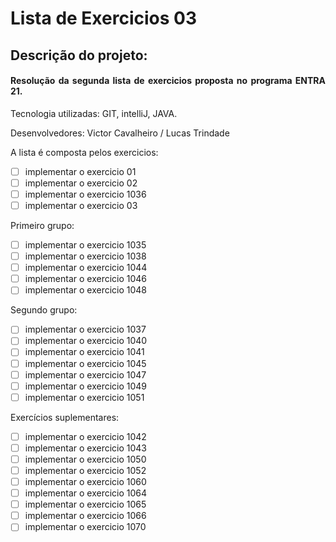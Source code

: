 # Lista de Exercicios 03

## Descrição do projeto:

#### <p align="justify"> Resolução da segunda lista de exercicios proposta no programa ENTRA 21. </p>

<p align="jsutify"> Tecnologia utilizadas: GIT, intelliJ, JAVA. </p>
<p align="jsutify"> Desenvolvedores: Victor Cavalheiro / Lucas Trindade </p>

<p align="jsutify"> A lista é composta pelos exercicios: </p>

- [ ] implementar o exercicio 01
- [ ] implementar o exercicio 02
- [ ] implementar o exercicio 1036
- [ ] implementar o exercicio 03

<p align="jsutify"> Primeiro grupo: </p>

- [ ] implementar o exercicio 1035
- [ ] implementar o exercicio 1038
- [ ] implementar o exercicio 1044
- [ ] implementar o exercicio 1046
- [ ] implementar o exercicio 1048

<p align="jsutify"> Segundo grupo: </p>

- [ ] implementar o exercicio 1037
- [ ] implementar o exercicio 1040
- [ ] implementar o exercicio 1041
- [ ] implementar o exercicio 1045
- [ ] implementar o exercicio 1047
- [ ] implementar o exercicio 1049
- [ ] implementar o exercicio 1051

<p align="jsutify"> Exercícios suplementares: </p>

- [ ] implementar o exercicio 1042
- [ ] implementar o exercicio 1043
- [ ] implementar o exercicio 1050
- [ ] implementar o exercicio 1052
- [ ] implementar o exercicio 1060
- [ ] implementar o exercicio 1064
- [ ] implementar o exercicio 1065
- [ ] implementar o exercicio 1066
- [ ] implementar o exercicio 1070

